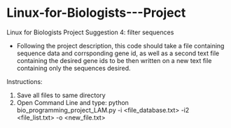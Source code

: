 # Linux-for-Biologists---Project
Linux for Biologists Project Suggestion 4: filter sequences

- Following the project description, this code should take a file containing sequence data and corrsponding gene id, as well as a second text file containing the desired gene ids to be then written on a new text file containing only the sequences desired.

Instructions: 
1) Save all files to same directory
2) Open Command Line and type: python bio_programming_project_LAM.py -i <file_database.txt> -i2 <file_list.txt> -o <new_file.txt>


